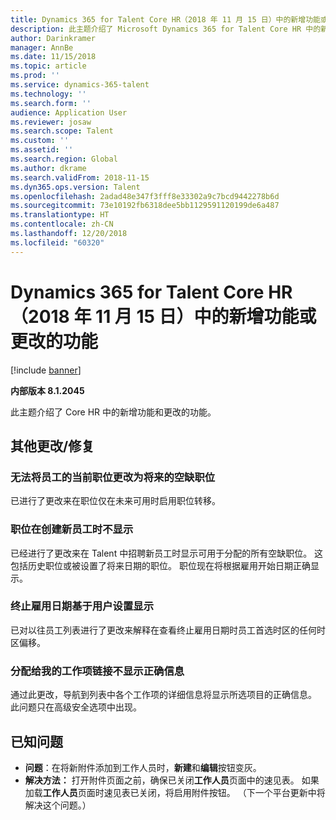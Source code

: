 ```yaml
---
title: Dynamics 365 for Talent Core HR（2018 年 11 月 15 日）中的新增功能或更改的功能
description: 此主题介绍了 Microsoft Dynamics 365 for Talent Core HR 中的新功能和更改的功能。
author: Darinkramer
manager: AnnBe
ms.date: 11/15/2018
ms.topic: article
ms.prod: ''
ms.service: dynamics-365-talent
ms.technology: ''
ms.search.form: ''
audience: Application User
ms.reviewer: josaw
ms.search.scope: Talent
ms.custom: ''
ms.assetid: ''
ms.search.region: Global
ms.author: dkrame
ms.search.validFrom: 2018-11-15
ms.dyn365.ops.version: Talent
ms.openlocfilehash: 2adad48e347f3fff8e33302a9c7bcd9442278b6d
ms.sourcegitcommit: 73e10192fb6318dee5bb1129591120199de6a487
ms.translationtype: HT
ms.contentlocale: zh-CN
ms.lasthandoff: 12/20/2018
ms.locfileid: "60320"
---
```

# <a name="whats-new-or-changed-in-dynamics-365-for-talent-core-hr-november-15-2018"></a>Dynamics 365 for Talent Core HR（2018 年 11 月 15 日）中的新增功能或更改的功能

[!include [banner](includes/banner.md)]

**内部版本 8.1.2045**

此主题介绍了 Core HR 中的新增功能和更改的功能。

## <a name="other-changesfixes"></a>其他更改/修复

### <a name="unable-to-change-employees-current-position-to-a-future-open-position"></a>无法将员工的当前职位更改为将来的空缺职位

已进行了更改来在职位仅在未来可用时启用职位转移。 

### <a name="position-does-not-display-when-creating-a-new-employee"></a>职位在创建新员工时不显示

已经进行了更改来在 Talent 中招聘新员工时显示可用于分配的所有空缺职位。 这包括历史职位或被设置了将来日期的职位。 职位现在将根据雇用开始日期正确显示。 

### <a name="termination-date-is-displaying-based-on-user-settings"></a>终止雇用日期基于用户设置显示

已对以往员工列表进行了更改来解释在查看终止雇用日期时员工首选时区的任何时区偏移。

### <a name="work-items-assigned-to-me-links-not-displaying-the-correct-information"></a>分配给我的工作项链接不显示正确信息

通过此更改，导航到列表中各个工作项的详细信息将显示所选项目的正确信息。 此问题只在高级安全选项中出现。


## <a name="known-issue"></a>已知问题

- **问题**：在将新附件添加到工作人员时，**新建**和**编辑**按钮变灰。 
- **解决方法：** 打开附件页面之前，确保已关闭**工作人员**页面中的速见表。 如果加载**工作人员**页面时速见表已关闭，将启用附件按钮。 （下一个平台更新中将解决这个问题。）
